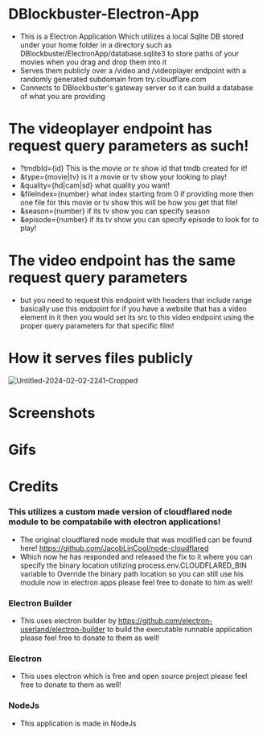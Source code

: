 # DBlockbuster-Electron-App
- This is a Electron Application Which utilizes a local Sqlite DB stored under your home folder in a directory such as DBlockbuster/ElectronApp/database.sqlite3 to store paths of your movies when you drag and drop them into it
- Serves them publicly over a /video and /videoplayer endpoint with a randomly generated subdomain from try.cloudflare.com
- Connects to DBlockbuster's gateway server so it can build a database of what you are providing


# The videoplayer endpoint has request query parameters as such!
- ?tmdbId={id} This is the movie or tv show id that tmdb created for it!
- &type={movie|tv} is it a movie or tv show your looking to play!
- &quality={hd|cam|sd} what quality you want!
- &fileIndex={number} what index starting from 0 if providing more then one file for this movie or tv show this will be how you get that file!
- &season={number} if its tv show you can specify season
- &episode={number} if its tv show you can specify episode to look for to play!

# The video endpoint has the same request query parameters
- but you need to request this endpoint with headers that include range basically use this endpoint for if you have a website that has a video element in it then you would set its src to this video endpoint using the proper query parameters for that specific film!

# How it serves files publicly
![Untitled-2024-02-02-2241-Cropped](https://github.com/john1234brown/DBlockbuster-Electron-App/assets/8825800/0146e6af-9d26-41de-ab42-aa60da75c79e)

# Screenshots

# Gifs


# Credits

### This utilizes a custom made version of cloudflared node module to be compatabile with electron applications!
- The original cloudflared node module that was modified can be found here!
https://github.com/JacobLinCool/node-cloudflared
- Which now he has responded and released the fix to it where you can specify the binary location utilizing process.env.CLOUDFLARED_BIN variable to Override the binary path location so you can still use his module now in electron apps please feel free to donate to him as well!
### Electron Builder
- This uses electron builder by https://github.com/electron-userland/electron-builder to build the executable runnable application please feel free to donate to them as well!
### Electron
- This uses electron which is free and open source project please feel free to donate to them as well!
### NodeJs
- This application is made in NodeJs
